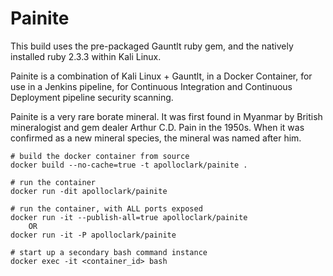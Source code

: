 # Painite

This build uses the pre-packaged Gauntlt ruby gem, and the natively installed
ruby 2.3.3 within Kali Linux.

Painite is a combination of Kali Linux + Gauntlt, in a Docker Container, for
use in a Jenkins pipeline, for Continuous Integration and Continuous Deployment
pipeline security scanning.

Painite is a very rare borate mineral. It was first found in Myanmar by British
mineralogist and gem dealer Arthur C.D. Pain in the 1950s. When it was confirmed
as a new mineral species, the mineral was named after him.


```shell
# build the docker container from source
docker build --no-cache=true -t apolloclark/painite .

# run the container
docker run -dit apolloclark/painite

# run the container, with ALL ports exposed
docker run -it --publish-all=true apolloclark/painite
    OR
docker run -it -P apolloclark/painite

# start up a secondary bash command instance
docker exec -it <container_id> bash
```